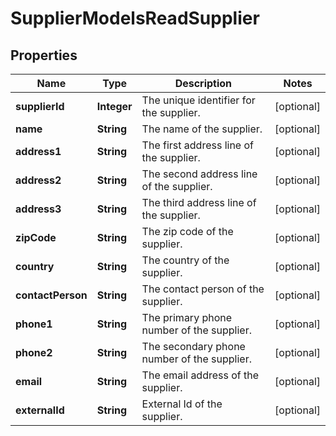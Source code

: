 

# SupplierModelsReadSupplier

## Properties

Name | Type | Description | Notes
------------ | ------------- | ------------- | -------------
**supplierId** | **Integer** | The unique identifier for the supplier. |  [optional]
**name** | **String** | The name of the supplier. |  [optional]
**address1** | **String** | The first address line of the supplier. |  [optional]
**address2** | **String** | The second address line of the supplier. |  [optional]
**address3** | **String** | The third address line of the supplier. |  [optional]
**zipCode** | **String** | The zip code of the supplier. |  [optional]
**country** | **String** | The country of the supplier. |  [optional]
**contactPerson** | **String** | The contact person of the supplier. |  [optional]
**phone1** | **String** | The primary phone number of the supplier. |  [optional]
**phone2** | **String** | The secondary phone number of the supplier. |  [optional]
**email** | **String** | The email address of the supplier. |  [optional]
**externalId** | **String** | External Id of the supplier. |  [optional]





